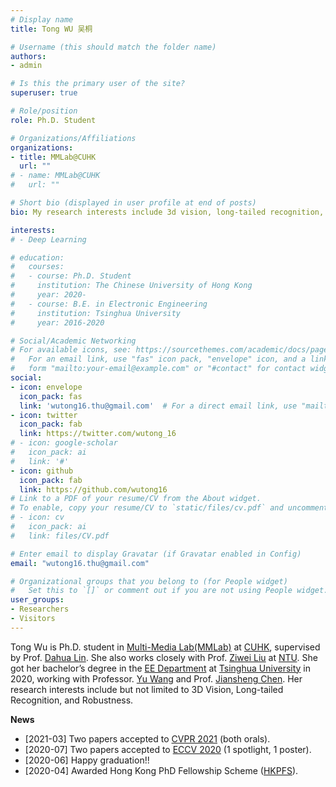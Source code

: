 ```yaml
---
# Display name
title: Tong WU 吴桐

# Username (this should match the folder name)
authors:
- admin

# Is this the primary user of the site?
superuser: true

# Role/position
role: Ph.D. Student

# Organizations/Affiliations
organizations:
- title: MMLab@CUHK
  url: ""
# - name: MMLab@CUHK
#   url: ""

# Short bio (displayed in user profile at end of posts)
bio: My research interests include 3d vision, long-tailed recognition, and robustness. 

interests:
# - Deep Learning

# education:
#   courses:
#   - course: Ph.D. Student 
#     institution: The Chinese University of Hong Kong
#     year: 2020-
#   - course: B.E. in Electronic Engineering
#     institution: Tsinghua University
#     year: 2016-2020

# Social/Academic Networking
# For available icons, see: https://sourcethemes.com/academic/docs/page-builder/#icons
#   For an email link, use "fas" icon pack, "envelope" icon, and a link in the
#   form "mailto:your-email@example.com" or "#contact" for contact widget.
social:
- icon: envelope
  icon_pack: fas
  link: 'wutong16.thu@gmail.com'  # For a direct email link, use "mailto:test@example.org".
- icon: twitter
  icon_pack: fab
  link: https://twitter.com/wutong_16
# - icon: google-scholar
#   icon_pack: ai
#   link: '#'
- icon: github
  icon_pack: fab
  link: https://github.com/wutong16
# Link to a PDF of your resume/CV from the About widget.
# To enable, copy your resume/CV to `static/files/cv.pdf` and uncomment the lines below.
# - icon: cv
#   icon_pack: ai
#   link: files/CV.pdf

# Enter email to display Gravatar (if Gravatar enabled in Config)
email: "wutong16.thu@gmail.com"

# Organizational groups that you belong to (for People widget)
#   Set this to `[]` or comment out if you are not using People widget.
user_groups:
- Researchers
- Visitors
---
```


Tong Wu is Ph.D. student in [Multi-Media Lab(MMLab)](http://mmlab.ie.cuhk.edu.hk/) at [CUHK](https://www.cuhk.edu.hk/english/index.html), supervised by Prof. [Dahua Lin](http://dahua.me/). She also works closely with Prof. [Ziwei Liu](https://liuziwei7.github.io/) at [NTU](https://www.ntu.edu.sg/Pages/home.aspx). She got her bachelor’s degree in the [EE Department](http://www.ee.tsinghua.edu.cn/) at [Tsinghua University](https://www.tsinghua.edu.cn/) in 2020, working with Professor. [Yu Wang](http://nicsefc.ee.tsinghua.edu.cn/people/yu-wang/) and Prof. [Jiansheng Chen](https://jschenthu.weebly.com/). Her research interests include but not limited to 3D Vision, Long-tailed Recognition, and Robustness.

**News**
- \[2021-03\] Two papers accepted to [CVPR 2021](http://cvpr2021.thecvf.com/) (both orals).
- \[2020-07\] Two papers accepted to [ECCV 2020](https://eccv2020.eu/) (1 spotlight, 1 poster).
- \[2020-06\] Happy graduation!!
- \[2020-04\] Awarded Hong Kong PhD Fellowship Scheme ([HKPFS](https://cerg1.ugc.edu.hk/hkpfs/apply.html)).